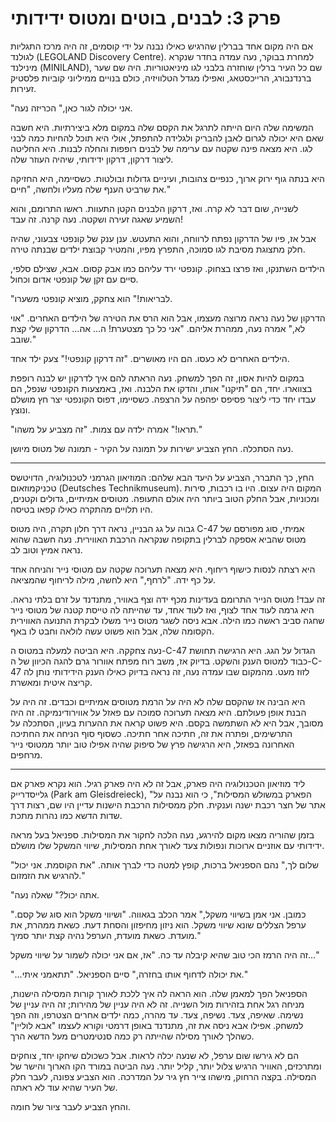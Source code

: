 
# פרק 3: לבנים, בוטים ומטוס ידידותי

אם היה מקום אחד בברלין שהרגיש כאילו נבנה על ידי קוסמים, זה היה מרכז התגליות לגולנד (LEGOLAND Discovery Centre). למחרת בבוקר, נעה עמדה בחדר שנקרא מינילנד (MINILAND), שם כל העיר ברלין שוחזרה בלבני לגו מיניאטוריות. היה שם שער ברנדנבורג, הרייכסטאג, ואפילו מגדל הטלוויזיה, כולם בנויים ממיליוני קוביות פלסטיק זעירות.

"אני יכולה לגור כאן," הכריזה נעה.

המשימה שלה היום הייתה לתרגל את הקסם שלה במקום מלא ביצירתיות. היא חשבה שאם היא יכולה לגרום לאבן להבריק ולגלידה להתפתל, אולי היא תוכל להחיות כמה לבני לגו. היא מצאה פינה שקטה עם ערימה של לבנים רופפות והחלה לבנות. היא החליטה ליצור דרקון, דרקון ידידותי, שיהיה העוזר שלה.

היא בנתה גוף ירוק ארוך, כנפיים צהובות, ועיניים גדולות ובולטות. כשסיימה, היא החזיקה את שרביט הענף שלה מעליו ולחשה, "חיים."

לשנייה, שום דבר לא קרה. ואז, דרקון הלבנים הקטן התעוות. ראשו התרומם, והוא השמיע שאגה זעירה ושקטה. נעה קרנה. זה עבד!

אבל אז, פיו של הדרקון נפתח לרווחה, והוא התעטש. ענן ענק של קונפטי צבעוני, שהיה חלק מתצוגת מסיבת לגו סמוכה, התפרץ מפיו, והמטיר קבוצת ילדים שבנתה טירה.

הילדים השתנקו, ואז פרצו בצחוק. קונפטי ירד עליהם כמו אבק קסום. אבא, שצילם סלפי, סיים עם זקן של קונפטי אדום וכחול.

"לבריאות!" הוא צחקק, מוציא קונפטי משערו.

הדרקון של נעה נראה מרוצה מעצמו, אבל הוא הרס את הטירה של הילדים האחרים. "אוי לא," אמרה נעה, ממהרת אליהם. "אני כל כך מצטערת! ה... אה... הדרקון שלי קצת שובב."

הילדים האחרים לא כעסו. הם היו מאושרים. "זה דרקון קונפטי!" צעק ילד אחד.

במקום להיות אסון, זה הפך למשחק. נעה הראתה להם איך לדרקון יש לבנה רופפת בצווארו. יחד, הם "תיקנו" אותו, והדקו את הלבנה. ואז, באמצעות הקונפטי שנפל, הם עבדו יחד כדי ליצור פסיפס יפהפה על הרצפה. כשסיימו, דפוס הקונפטי יצר חץ מושלם ונוצץ.

"תראו!" אמרה ילדה עם צמות. "זה מצביע על משהו."

נעה הסתכלה. החץ הצביע ישירות על תמונה על הקיר - תמונה של מטוס מיושן.

***

החץ, כך התברר, הצביע על היעד הבא שלהם: המוזיאון הגרמני לטכנולוגיה, הדויטשס טכניקמוזאום (Deutsches Technikmuseum). המקום היה עצום. היו בו רכבות, סירות ומכוניות, אבל החלק הטוב ביותר היה אולם התעופה. מטוסים אמיתיים, גדולים וקטנים, היו תלויים מהתקרה כאילו קפאו בטיסה.

גבוה על גג הבניין, נראה דרך חלון תקרה, היה מטוס C-47 אמיתי, סוג מפורסם של מטוס שהביא אספקה לברלין בתקופה שנקראה הרכבת האווירית. נעה חשבה שהוא נראה אמיץ וטוב לב.

היא רצתה לנסות כישוף ריחוף. היא מצאה תערוכה שקטה עם מטוסי נייר והניחה אחד על כף ידה. "לרחף," היא לחשה, מילה לריחוף שהמציאה.

זה עבד! מטוס הנייר התרומם בעדינות מכף ידה וצף באוויר, מתנדנד על זרם בלתי נראה. היא גרמה לעוד אחד לצוף, ואז לעוד אחד, עד שהייתה לה טייסת קטנה של מטוסי נייר שחגה סביב ראשה כמו הילה. אבא ניסה לשגר מטוס נייר משלו לבקרת התנועה האווירית הקסומה שלה, אבל הוא פשוט עשה לולאה וחבט לו באף.

נעה צחקקה. היא הביטה למעלה במטוס ה-C-47 הגדול על הגג. היא הרגישה תחושת כבוד למטוס הענק והשקט. בדיוק אז, משב רוח מפתח אוורור גרם להגה הכיוון של ה-C-47 לזוז מעט. מהמקום שבו עמדה נעה, זה נראה בדיוק כאילו הענק הידידותי נותן לה קריצה איטית ומאשרת.

היא הבינה אז שהקסם שלה לא היה על הרמת מטוסים אמיתיים וכבדים. זה היה על הבנת אופן פעולתם. היא מצאה תערוכה סמוכה עם פאזל על אווירודינמיקה. זה היה מסובך, אבל היא לא השתמשה בקסם. היא פשוט קראה את ההערות בעיון, הסתכלה על התרשימים, ופתרה את זה, חתיכה אחר חתיכה. כשסוף סוף הניחה את החתיכה האחרונה בפאזל, היא הרגישה פרץ של סיפוק שהיה אפילו טוב יותר ממטוסי נייר מרחפים.

***

ליד מוזיאון הטכנולוגיה היה פארק, אבל זה לא היה פארק רגיל. הוא נקרא פארק אם גלייסדרייק (Park am Gleisdreieck), "הפארק במשולש המסילות", כי הוא נבנה על אתר של חצר רכבת ישנה וענקית. חלק ממסילות הרכבת הישנות עדיין היו שם, רצות דרך שדות הדשא כמו נהרות מתכת.

בזמן שהוריה מצאו מקום להירגע, נעה הלכה לחקור את המסילות. ספניאל בעל מראה ידידותי עם אוזניים ארוכות ונפולות צעד לאורך אחת המסילות, שיווי המשקל שלו מושלם.

"שלום לך," נהם הספניאל ברכות, קופץ למטה כדי לברך אותה. "את הקוסמת. אני יכול להרגיש את הזמזום."

"אתה יכול?" שאלה נעה.

"כמובן. אני אמן בשיווי משקל," אמר הכלב בגאווה. "ושיווי משקל הוא סוג של קסם. ערפל הצללים שונא שיווי משקל. הוא ניזון מחיפזון והסחת דעת. כשאת ממהרת, את מועדת. כשאת מועדת, הערפל נהיה קצת יותר סמיך."

זה היה הרמז הכי טוב שהיא קיבלה עד כה. "אז, אם אני יכולה לשמור על שיווי משקל..."

"...את יכולה לדחוף אותו בחזרה," סיים הספניאל. "תתאמני איתי."

הספניאל הפך למאמן שלה. הוא הראה לה איך ללכת לאורך קורות המסילה הישנות, מניחה רגל אחת בזהירות מול השנייה. זה לא היה עניין של מהירות; זה היה עניין של נשימה. שאיפה, צעד. נשיפה, צעד. עד מהרה, כמה ילדים אחרים הצטרפו, וזה הפך למשחק. אפילו אבא ניסה את זה, מתנדנד באופן דרמטי וקורא לעצמו "אבא לוליין" כשהלך לאורך מסילה שהייתה רק כמה סנטימטרים מעל הדשא הרך.

הם לא גירשו שום ערפל, לא שנעה יכלה לראות. אבל כשכולם שיחקו יחד, צוחקים ומתרכזים, האוויר הרגיש צלול יותר, קליל יותר. נעה הביטה במורד הקו הארוך והישר של המסילה. בקצה הרחוק, מישהו צייר חץ גיר על המדרכה. הוא הצביע צפונה, לעבר חלק של העיר שהיא עוד לא ראתה.

והחץ הצביע לעבר ציור של חומה.
